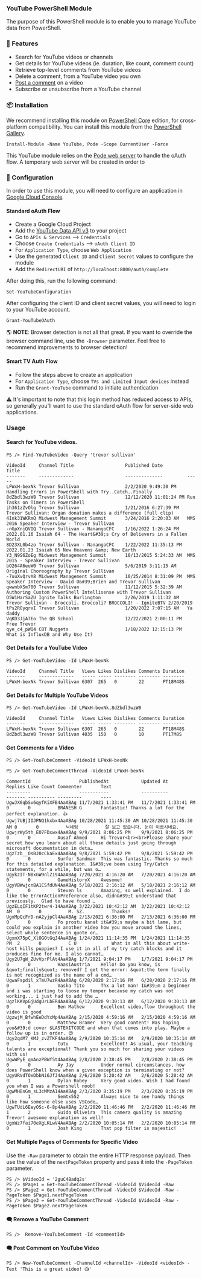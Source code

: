 ### YouTube PowerShell Module

The purpose of this PowerShell module is to enable you to manage YouTube data from PowerShell.

### 🚀 Features

* Search for YouTube videos or channels
* Get details for YouTube videos (ie. duration, like count, comment count)
* Retrieve top-level comments from YouTube videos
* Delete a comment, from a YouTube video you own
* [Post a comment](#-🗨️-post-comment-on-youtube-video) on a video
* Subscribe or unsubscribe from a YouTube channel

### 📦 Installation

We recommend installing this module on [PowerShell Core](https://github.com/powershell/powershell) edition, for cross-platform compatibility.
You can install this module from the [PowerShell Gallery](https://powershellgallery.com).

```
Install-Module -Name YouTube, Pode -Scope CurrentUser -Force
```

This YouTube module relies on the [Pode web server]() to handle the oAuth flow.
A temporary web server will be created in order to 

### 📄 Configuration

In order to use this module, you will need to configure an application in [Google Cloud Console](https://console.cloud.google.com).

#### Standard oAuth Flow

* Create a Google Cloud Project
* Add the [YouTube Data API v3](https://console.cloud.google.com/marketplace/product/google/youtube.googleapis.com) to your project
* Go to `APIs & Services` --> `Credentials`
* Choose `Create Credentials` --> `oAuth Client ID`
* For `Application Type`, choose `Web Application`
* Use the generated `Client ID` and `Client Secret` values to configure the module
* Add the `RedirectURI` of `http://localhost:8000/auth/complete`

After doing this, run the following command:

```
Set-YouTubeConfiguration
```

After configuring the client ID and client secret values, you will need to login to your YouTube account.

```
Grant-YouTubeOAuth
```

🌎 **NOTE**: Browser detection is not all that great. If you want to override the browser command line, use the `-Browser` parameter. Feel free to recommend improvements to browser detection!

#### Smart TV Auth Flow

* Follow the steps above to create an application
* For `Application Type`, choose `TVs and Limited Input devices` instead
* Run the `Grant-YouTube` command to initiate authentication

⚠️ It's important to note that this login method has reduced access to APIs, so generally you'll want to use the standard oAuth flow for server-side web applications.

### Usage

#### Search for YouTube videos.

```
PS /> Find-YouTubeVideo -Query 'trevor sullivan'

VideoId     Channel Title                   Published Date         Title
-------     -------------                   --------------         -----
LFWxH-bexNk Trevor Sullivan                 2/2/2020 9:49:30 PM    Handling Errors in PowerShell with Try..Catch..Finally
8dZbdl3wzW8 Trevor Sullivan                 12/12/2020 11:01:24 PM Run Tasks on Timers in PowerShell
jh361zZvOlg Trevor Sullivan                 1/21/2016 6:27:39 PM   Trevor Sullivan: Organ donation makes a difference (full clip)
4Ink31WKRmQ Midwest Management Summit       3/24/2016 2:20:03 AM   MMS 2016 Speaker Interview - Trevor Sullivan
-nGpXnjQVIQ Trevor Sullivan - NanangoCFC    1/16/2022 1:26:24 PM   2022.01.16 Isaiah 64 - The Heart&#39;s Cry of Believers in a Fallen World
8D23XL0b4zo Trevor Sullivan - NanangoCFC    1/22/2022 11:35:13 PM  2022.01.23 Isaiah 65 New Heavens &amp; New Earth
Y3_N9S6ZoEg Midwest Management Summit       10/13/2015 5:24:33 AM  MMS 2015 - Speaker Interview - Trevor Sullivan
bO264A6eoW0 Trevor Sullivan                 5/6/2019 3:11:15 AM    Original Choreography by Trevor Sullivan
-7uuXvQrvX8 Midwest Management Summit       10/25/2014 8:31:09 PM  MMS Speaker Interview - David O&#39;Brien and Trevor Sullivan
qwwnbXSm700 Trevor Sullivan                 11/12/2015 5:32:39 AM  Authoring Custom PowerShell Intellisense with Trevor Sullivan
D5W1HarSaZU Ignite Talks Burlington         2/26/2019 1:11:32 AM   Trevor Sullivan - Broccoli. Broccoli? BROCCOLI! - IgniteBTV 2/20/2019
tPs2ROyqrxI Trevor Sullivan                 1/20/2022 7:07:15 AM   Ya daddy
VqKD3JjA7Eo The QB School                   12/22/2021 2:00:11 PM  Free Trevor
qye_c4_pWQ4 CBT Nuggets                     1/18/2022 12:15:13 PM  What is InfluxDB and Why Use It?
```

#### Get Details for a YouTube Video

```
PS /> Get-YouTubeVideo -Id LFWxH-bexNk

VideoId     Channel Title   Views Likes Dislikes Comments Duration
-------     -------------   ----- ----- -------- -------- --------
LFWxH-bexNk Trevor Sullivan 6307  265   0        22       PT18M48S
```

#### Get Details for Multiple YouTube Videos

```
PS /> Get-YouTubeVideo -Id LFWxH-bexNk,8dZbdl3wzW8

VideoId     Channel Title   Views Likes Dislikes Comments Duration
-------     -------------   ----- ----- -------- -------- --------
LFWxH-bexNk Trevor Sullivan 6307  265   0        22       PT18M48S
8dZbdl3wzW8 Trevor Sullivan 4035  150   0        10       PT17M8S
```

#### Get Comments for a Video

```
PS /> Get-YouTubeComment -VideoId LFWxH-bexNk

PS /> Get-YouTubeCommentThread -VideoId LFWxH-bexNk

CommentId                  PublishedAt            Updated At             Replies Like Count Commenter       Text
---------                  -----------            ----------             ------- ---------- ---------       ----
UgwJX6qbSv6qyfKiXFB4AaABAg 11/7/2021 1:33:41 PM   11/7/2021 1:33:41 PM   0       0          BRANESH G       Fantastic! Thanks a lot for the perfect explanation. 👍
Ugwj7UBjIIJPNQ1kxbx4AaABAg 10/28/2021 11:45:30 AM 10/28/2021 11:45:30 AM 0       0          닉네임          잘 보고 있습니다. 눈이 이쁘시네요.
UgwjrWy5th_EO7FDxwx4AaABAg 9/9/2021 8:06:25 PM    9/9/2021 8:06:25 PM    0       0          Ausaf Ahmed     Hi Trevor<br><br>Please share your secret how you learn about all these details just going through microsoft documentation in deta… 
UgzTzb__OsBJ0cCkaEx4AaABAg 9/8/2021 5:59:42 PM    9/8/2021 5:59:42 PM    0       0          Surfer Sandman  This was fantastic. Thanks so much for this detailed explanation. I&#39;ve been using Try/Catch statements, for a while, but was o… 
UgykzIT-NBxGW9nlZ194AaABAg 7/20/2021 4:16:20 AM   7/20/2021 4:16:20 AM   0       0          GameHistoryX    Awesome!
UgyVBWwjcnBA1CSfdUN4AaABAg 5/18/2021 2:16:12 AM   5/18/2021 2:16:12 AM   0       0          Steven ls       Amazing, so well explained.  I do like the ErrorActionPreference also, didn&#39;t understand that previously.  Glad to have found … 
UgzELqIF1tKP2twr4-14AaABAg 3/22/2021 10:42:12 AM  3/22/2021 10:42:12 AM  0       0          M. SZ.          Thanks!
UgxMpQcFrD-nA2yjpCl4AaABAg 2/13/2021 6:36:00 PM   2/13/2021 6:36:00 PM   0       0          Po prostu kanał it&#39;s maybe a bit lame, but could you explain in another video how you move around the lines, select whole sentence in quote or… 
UgxmX75pC_XlOGOtGqJ4AaABAg 1/24/2021 11:14:35 PM  1/24/2021 11:14:35 PM  2       0          C U             What is all this about write-host kills puppies? I use it in all of my try catch blocks and it produces fine for me. I also cannot… 
Ugy2U7gW_ZUvVprPlAt4AaABAg 1/7/2021 9:04:17 PM    1/7/2021 9:04:17 PM    0       0          HaasiAustria    Hello! Do you know, is &quot;finally&quot; removed? I get the error: &quot;the term finally is not recognized as the name of a cmd… 
UgwaFspdil_xTmU7wzR4AaABAg 6/28/2020 2:17:16 PM   6/28/2020 2:17:16 PM   0       1          Vaska Tito      Thx a lot man! I&#39;m a beginner and i was starting to loose my temper because my catch was not working... i just had to add the … 
UgzlKKVpGjUdgUrLbER4AaABAg 6/12/2020 9:30:13 AM   6/12/2020 9:30:13 AM   0       0          Ben Mathew      Excellent video,flow throughout the video is good
UgzwjM_BfwhEeDdYxMp4AaABAg 2/15/2020 4:59:16 AM   2/15/2020 4:59:16 AM   0       0          Matthew Bramer  Very good content! Was hoping you&#39;d cover $LASTEXITCODE and when that comes into play. Maybe a follow up is in order. 😊        
Ugy2qdM7_KMJ_zvZTKF4AaABAg 2/9/2020 10:35:14 AM   2/9/2020 10:35:14 AM   0       1          tutu            Excellent! As usual, your teaching talents are exceptional! Thank you so much for sharing your videos with us!
UgwWPyE_qmAnzPBWf5t4AaABAg 2/8/2020 2:38:45 PM    2/8/2020 2:38:45 PM    0       0          Ay Jay          Under normal circumstances, how does PowerShell know when a given exception is terminating or not?
UgyURVdTOxDbbNi6JfJ4AaABAg 2/6/2020 5:20:42 AM    2/6/2020 5:20:42 AM    0       1          Dylan Robey     Very good video. Wish I had found you when I was a Powershell noob!
UgwMHBsGm_sL3cMMzA14AaABAg 2/3/2020 8:35:19 PM    2/3/2020 8:35:19 PM    0       1          Semtx552        Always nice to see handy things like how someone else uses VSCode…
UgwTUdL6EeyOSc-6-8p4AaABAg 2/2/2020 11:46:46 PM   2/2/2020 11:46:46 PM   1       2          Guido Oliveira  This camera quality is amazing Trevor! awesome explanation as well!
UgxWz7fai70eXgLKLwV4AaABAg 2/2/2020 10:05:14 PM   2/2/2020 10:05:14 PM   0       1          Josh King       That pop filter is majestic!
```

#### Get Multiple Pages of Comments for Specific Video

Use the `-Raw` parameter to obtain the entire HTTP response payload.
Then use the value of the `nextPageToken` property and pass it into the `-PageToken` parameter.

```
PS /> $VideoId = '2guC4Badq2s'
PS /> $Page1 = Get-YouTubeCommentThread -VideoId $VideoId -Raw
PS /> $Page2 = Get-YouTubeCommentThread -VideoId $VideoId -Raw -PageToken $Page1.nextPageToken
PS /> $Page3 = Get-YouTubeCommentThread -VideoId $VideoId -Raw -PageToken $Page2.nextPageToken
```


#### 🗨️ Remove a YouTube Comment

```
PS />  Remove-YouTubeComment -Id <commentId>
```

#### 🗨️ Post Comment on YouTube Video 

```
PS /> New-YouTubeComment -ChannelId <channelId> -VideoId <videoId> -Text 'This is a great video! 📺'
```


